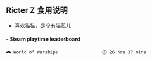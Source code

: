 ## Ricter Z 食用说明
- 喜欢猫猫，是个冇猫孤儿

<!-- steam-box start -->
#### - Steam playtime leaderboard
```text
🎮 World of Warships                 🕘 26 hrs 37 mins
```
<!-- Powered by https://github.com/YouEclipse/steam-box . -->
<!-- steam-box end -->
